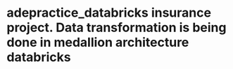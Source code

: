 # adepractice_databricks insurance project. Data transformation is being done in medallion architecture databricks